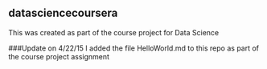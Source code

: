 ## datasciencecoursera
This was created as part of the course project for Data Science

###Update on 4/22/15
I added the file HelloWorld.md to this repo as part of the course project assignment

